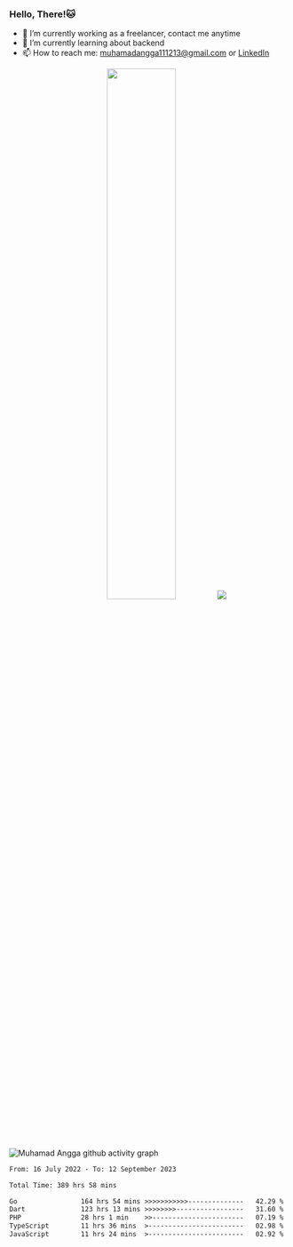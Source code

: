
### Hello, There!🐱

- 🔭 I’m currently working as a freelancer, contact me anytime
- 🌱 I’m currently learning about backend
- 📫 How to reach me: [muhamadangga111213@gmail.com](mailto:muhamadangga111213@gmail.com) or [LinkedIn](https://www.linkedin.com/in/muhamad-angga)

<p align="center">
    <img width="49.5%" src="https://github-readme-stats.vercel.app/api?username=muhangga&count_private=true&theme=ocean_dark&show_icons=true" />
    &nbsp;
    <img src="https://github-readme-stats.vercel.app/api/top-langs/?username=muhangga&langs_count=8&layout=compact&theme=ocean_dark&show_icons=true" />
</p>

![Muhamad Angga github activity graph](https://github-readme-activity-graph.cyclic.app/graph?username=muhangga&custom_title=Angga&color=708090&theme=github-dark)


<!--START_SECTION:waka-->

```txt
From: 16 July 2022 - To: 12 September 2023

Total Time: 389 hrs 58 mins

Go                164 hrs 54 mins >>>>>>>>>>>--------------   42.29 %
Dart              123 hrs 13 mins >>>>>>>>-----------------   31.60 %
PHP               28 hrs 1 min    >>-----------------------   07.19 %
TypeScript        11 hrs 36 mins  >------------------------   02.98 %
JavaScript        11 hrs 24 mins  >------------------------   02.92 %
```

<!--END_SECTION:waka-->
